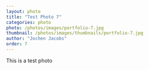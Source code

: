 ```yaml
---
layout: photo
title: "Test Photo 7"
categories: photo
photo: /photos/images/portfolio-7.jpg
thumbnail: /photos/images/thumbnails/portfolio-7.jpg
author: "Jochen Jacobs"
order: 7
---
```


This is a test photo
